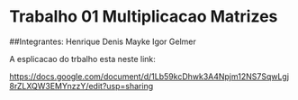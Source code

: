 
# Trabalho 01 Multiplicacao Matrizes

##Integrantes:
Henrique
Denis
Mayke
Igor
Gelmer

A esplicacao do trbalho esta neste link:

https://docs.google.com/document/d/1Lb59kcDhwk3A4Npjm12NS7SqwLgj8rZLXQW3EMYnzzY/edit?usp=sharing
